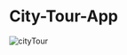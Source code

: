 # City-Tour-App
![cityTour](https://user-images.githubusercontent.com/15225177/214043602-4da7f0dc-31d5-4587-84e3-55bae13324bd.png)
